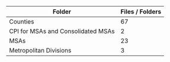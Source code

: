 | Folder                             |   Files / Folders |
|------------------------------------|-------------------|
| Counties                           |                67 |
| CPI for MSAs and Consolidated MSAs |                 2 |
| MSAs                               |                23 |
| Metropolitan Divisions             |                 3 |